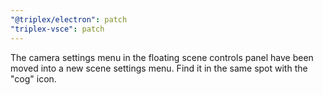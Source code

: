 ```yaml
---
"@triplex/electron": patch
"triplex-vsce": patch
---
```


The camera settings menu in the floating scene controls panel have been moved into a new scene settings menu. Find it in the same spot with the "cog" icon.
